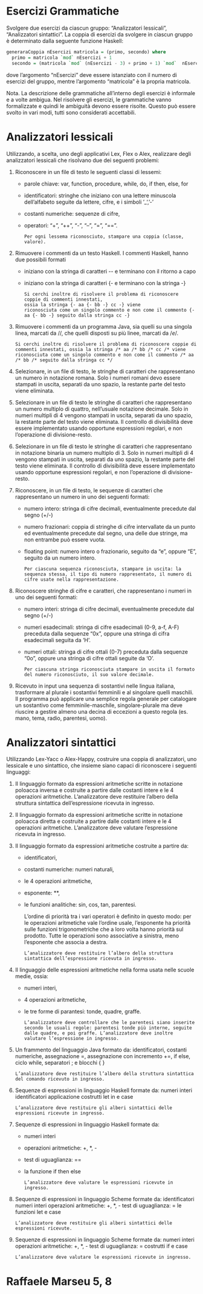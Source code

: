 # Esercizi Grammatiche

Svolgere due esercizi da ciascun gruppo: “Analizzatori lessicali”, “Analizzatori
sintattici”. La coppia di esercizi da svolgere in ciascun gruppo è determinato
dalla seguente funzione Haskell:

```haskell
generaraCoppia nEsercizi matricola = (primo, secondo) where
  primo = matricola `mod` nEsercizi + 1
  secondo = (matricola `mod` (nEsercizi - 3) + primo + 1) `mod`  nEsercizi + 1`
```
  
dove l’argomento “nEsercizi” deve essere istanziato con il numero di esercizi
del gruppo, mentre l’argomento “matricola” è la propria matricola.

Nota. La descrizione delle grammatiche all’interno degli esercizi è informale e
a volte ambigua. Nel risolvere gli esercizi, le grammatiche vanno formalizzate e
quindi le ambiguità devono essere risolte. Questo può essere svolto in vari
modi, tutti sono considerati accettabili.

<h1>Analizzatori lessicali</h1>

Utilizzando, a scelta, uno degli applicativi Lex, Flex o Alex, realizzare degli
analizzatori lessicali che risolvano due dei seguenti problemi:

1. Riconoscere in un file di testo le seguenti classi di lessemi:
    - parole chiave: var, function, procedure, while, do, if then, else, for
    - identificatori: stringhe che iniziano con una lettere minuscola
      dell’alfabeto seguite da lettere, cifre, e i simboli ’_‘,’-’
    - costanti numeriche: sequenze di cifre,
    - operatori: “+”, “++”, “-”, “–”, “=”, “==”.

          Per ogni lessema riconosciuto, stampare una coppia (classe, valore).

2. Rimuovere i commenti da un testo Haskell. I commenti Haskell, hanno due
   possibili formati
    - iniziano con la stringa di caratteri -- e terminano con il ritorno a capo
    - iniziano con la stringa di caratteri {- e terminano con la stringa -}

          Si cerchi inoltre di risolvere il problema di riconoscere coppie di commenti innestati,
          ossia la stringa {- aa {- bb -} cc -} viene
          riconosciuta come un singolo commento e non come il commento {- aa {- bb -} seguito dalla stringa cc -}

3. Rimuovere i commenti da un programma Java, sia quelli su una singola linea,
   marcati da //, che quelli disposti su più linee, marcati da /*e*/.

       Si cerchi inoltre di risolvere il problema di riconoscere coppie di commenti innestati, ossia la stringa /* aa /* bb /* cc /* viene riconosciuta come un singolo commento e non come il commento /* aa /* bb /* seguito dalla stringa cc */

4. Selezionare, in un file di testo, le stringhe di caratteri che rappresentano
   un numero in notazione romana. Solo i numeri romani devo essere stampati in
   uscita, separati da uno spazio, la restante parte del testo viene eliminata.

5. Selezionare in un file di testo le stringhe di caratteri che rappresentano un
   numero multiplo di quattro, nell’usuale notazione decimale. Solo in numeri
   multipli di 4 vengono stampati in uscita, separati da uno spazio, la restante
   parte del testo viene eliminata. Il controllo di divisibilità deve essere
   implementato usando opportune espressioni regolari, e non l’operazione di
   divisione-resto.

6. Selezionare in un file di testo le stringhe di caratteri che rappresentano in
   notazione binaria un numero multiplo di 3. Solo in numeri multipli di 4
   vengono stampati in uscita, separati da uno spazio, la restante parte del
   testo viene eliminata. Il controllo di divisibilità deve essere implementato
   usando opportune espressioni regolari, e non l’operazione di divisione-resto.

7. Riconoscere, in un file di testo, le sequenze di caratteri che rappresentano
   un numero in uno dei seguenti formati:
    - numero intero: stringa di cifre decimali, eventualmente precedute dal
      segno (+/-)
    - numero frazionari: coppia di stringhe di cifre intervallate da un punto ed
      eventualmente precedute dal segno, una delle due stringe, ma non entrambe
      può essere vuota.
    - floating point: numero intero o frazionario, seguito da “e”, oppure “E”,
      seguito da un numero intero.

          Per ciascuna sequenza riconosciuta, stampare in uscita: la sequenza stessa, il tipo di numero rappresentato, il numero di cifre usate nella rappresentazione.

8. Riconoscere stringhe di cifre e caratteri, che rappresentano i numeri in uno
   dei seguenti formati:
    - numero interi: stringa di cifre decimali, eventualmente precedute dal
      segno (+/-)
    - numeri esadecimali: stringa di cifre esadecimali (0-9, a-f, A-F) preceduta
      dalla sequenze “0x”, oppure una stringa di cifra esadecimali seguita da
      ‘H’.
    - numeri ottali: stringa di cifre ottali (0-7) preceduta dalla sequenze
      “0o”, oppure una stringa di cifre ottali seguite da ‘O’.

          Per ciascuna stringa riconosciuta stampare in uscita il formato del numero riconosciuto, il suo valore decimale.

9. Ricevuto in input una sequenza di sostantivi nelle lingua italiana,
   trasformare al plurale i sostantivi femminili e al singolare quelli maschili.
   Il programma può applicare una semplice regola generale per catalogare un
   sostantivo come femminile-maschile, singolare-plurale ma deve riuscire a
   gestire almeno una decina di eccezioni a questo regola (es. mano, tema,
   radio, parentesi, uomo).

<h1>Analizzatori sintattici</h1>

Utilizzando Lex-Yacc o Alex-Happy, costruire una coppia di analizzatori, uno
lessicale e uno sintattico, che insieme siano capaci di riconoscere i seguenti
linguaggi:

1. Il linguaggio formato da espressioni aritmetiche scritte in notazione
   poloacca inversa e costruite a partire dalle costanti intere e le 4
   operazioni aritmetiche. L’analizzatore deve restituire l’albero della
   struttura sintattica dell’espressione ricevuta in ingresso.

2. Il linguaggio formato da espressioni aritmetiche scritte in notazione
   poloacca diretta e costruite a partire dalle costanti intere e le 4
   operazioni aritmetiche. L’analizzatore deve valutare l’espressione ricevuta
   in ingresso.

3. Il linguaggio formato da espressioni aritmetiche costruite a partire da:
    - identificatori,
    - costanti numeriche: numeri naturali,
    - le 4 operazioni aritmetiche,
    - esponente: **,
    - le funzioni analitiche: sin, cos, tan, parentesi.

        L’ordine di priorità tra i vari operatori è definito in questo modo: per
        le operazioni aritmetiche vale l’ordine usale, l’esponente ha priorità
        sulle funzioni trigonometriche che a loro volta hanno priorità sul
        prodotto. Tutte le operazioni sono associative a sinistra, meno
        l’esponente che associa a destra.

          L’analizzatore deve restituire l’albero della struttura sintattica dell’espressione ricevuta in ingresso.

4. Il linguaggio delle espressioni aritmetiche nella forma usata nelle scuole
   medie, ossia:
    - numeri interi,
    - 4 operazioni aritmetiche,
    - le tre forme di parantesi: tonde, quadre, graffe.

          L’analizzatore deve controllare che le parentesi siano inserite secondo le usuali regole: parentesi tonde più interne, seguite dalle quadre, e poi graffe. L’analizzatore deve inoltre valutare l’espressione in ingresso.

5. Un frammento del linguaggio Java formato da: identificatori, costanti
        numeriche, assegnazione =, assegnazione con incremento +=, if else,
        ciclo while, separatori ; e blocchi { }

       L’analizzatore deve restituire l’albero della struttura sintattica del comando ricevuto in ingresso.

6. Sequenze di espressioni in linguaggio Haskell formate da: numeri interi
        identificatori applicazione costrutti let in e case

       L’analizzatore deve restituire gli alberi sintattici delle espressioni ricevute in ingresso.

7. Sequenze di espressioni in linguaggio Haskell formate da:
    - numeri interi
    - operazioni aritmetiche: +, *, -
    - test di uguaglianza: ==
    - la funzione if then else

          L’analizzatore deve valutare le espressioni ricevute in ingresso.

8. Sequenze di espressioni in linguaggio Scheme formate da: identificatori
        numeri interi operazioni aritmetiche: +, *, - test di uguaglianza: = le
        funzioni let e case

       L’analizzatore deve restituire gli alberi sintattici delle espressioni ricevute.

9. Sequenze di espressioni in linguaggio Scheme formate da: numeri interi
        operazioni aritmetiche: +, *, - test di uguaglianza: = costrutti if e
        case

       L’analizzatore deve valutare le espressioni ricevute in ingresso.

<h1> Raffaele Marseu 5, 8 <h1>